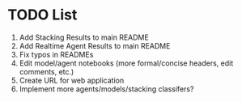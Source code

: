 # TODO List
1) Add Stacking Results to main README
2) Add Realtime Agent Results to main README
3) Fix typos in READMEs
4) Edit model/agent notebooks (more formal/concise headers, edit comments, etc.)
5) Create URL for web application
6) Implement more agents/models/stacking classifers? 
